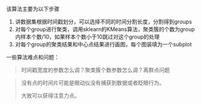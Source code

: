 该算法主要为以下步骤

1. 讲数据集根据时间戳划分，可以选择不同的时间分割长度，分割得到groups
2. 对每个group进行聚类，调用sklearn的KMeans算法，聚类簇的个数为group内样本个数/10，如果样本个数小于10跳过对这个group的处理
3. 对每个group的聚类结果和中心点结果进行画图，每个图装填为一个subplot

一些算法难点和问题：

>时间戳宽度的参数怎么调？聚类簇个数参数怎么调？离群点问题

> 没有点的时间片可能是眼动仪没有捕获到数据或者眨眼行为。
>
> 大致可以获得注意力点。